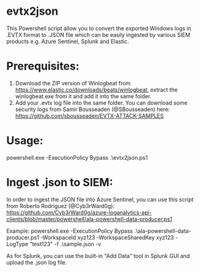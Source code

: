 # evtx2json
This Powershell script allow you to convert the exported Windows logs in .EVTX format to .JSON file which can be easily ingested by various SIEM products e.g. Azure Sentinel,  Splunk and Elastic.

# Prerequisites:
1. Download the ZIP version of Winlogbeat from https://www.elastic.co/downloads/beats/winlogbeat, extract the winlogbeat.exe from it and add it into the same folder.
2. Add your .evtx log file into the same folder. You can download some security logs from Samir Bousseaden (@SBousseaden) here: https://github.com/sbousseaden/EVTX-ATTACK-SAMPLES

# Usage:
powershell.exe -ExecutionPolicy Bypass .\evtx2json.ps1

# Ingest .json to SIEM:
In order to ingest the JSON file into Azure Sentinel, you can use this script from Roberto Rodriguez (@Cyb3rWard0g): https://github.com/Cyb3rWard0g/azure-loganalytics-api-clients/blob/master/powershell/ala-powershell-data-producer.ps1

Example:
powershell.exe -ExecutionPolicy Bypass .\ala-powershell-data-producer.ps1 -WorkspaceId xyz123 -WorkspaceSharedKey xyz123 -LogType "test123" -f .\sample.json -v

As for Splunk, you can use the built-in "Add Data" tool in Splunk GUI and upload the .json log file.
